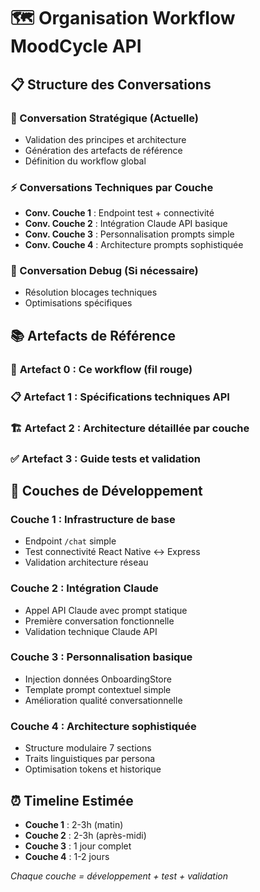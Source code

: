 # 🗺️ Organisation Workflow MoodCycle API

## 📋 Structure des Conversations

### 🎯 Conversation Stratégique (Actuelle)
- Validation des principes et architecture
- Génération des artefacts de référence
- Définition du workflow global

### ⚡ Conversations Techniques par Couche
- **Conv. Couche 1** : Endpoint test + connectivité
- **Conv. Couche 2** : Intégration Claude API basique  
- **Conv. Couche 3** : Personnalisation prompts simple
- **Conv. Couche 4** : Architecture prompts sophistiquée

### 🔧 Conversation Debug (Si nécessaire)
- Résolution blocages techniques
- Optimisations spécifiques

## 📚 Artefacts de Référence

### 🎯 **Artefact 0** : Ce workflow (fil rouge)
### 📋 **Artefact 1** : Spécifications techniques API
### 🏗️ **Artefact 2** : Architecture détaillée par couche
### ✅ **Artefact 3** : Guide tests et validation

## 🚀 Couches de Développement

### **Couche 1** : Infrastructure de base
- Endpoint `/chat` simple
- Test connectivité React Native ↔ Express
- Validation architecture réseau

### **Couche 2** : Intégration Claude
- Appel API Claude avec prompt statique
- Première conversation fonctionnelle
- Validation technique Claude API

### **Couche 3** : Personnalisation basique
- Injection données OnboardingStore
- Template prompt contextuel simple
- Amélioration qualité conversationnelle

### **Couche 4** : Architecture sophistiquée
- Structure modulaire 7 sections
- Traits linguistiques par persona
- Optimisation tokens et historique

## ⏰ Timeline Estimée

- **Couche 1** : 2-3h (matin)
- **Couche 2** : 2-3h (après-midi)
- **Couche 3** : 1 jour complet
- **Couche 4** : 1-2 jours

*Chaque couche = développement + test + validation*